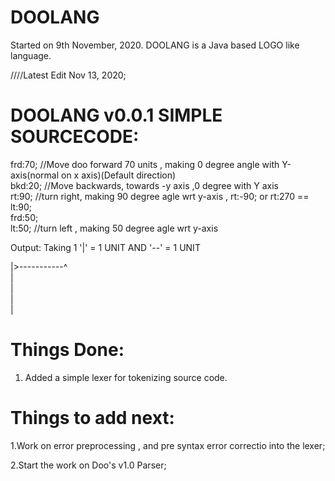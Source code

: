 # DOOLANG
 Started on 9th November, 2020.
 DOOLANG is a Java based LOGO like language.
 
////Latest Edit Nov 13, 2020;

# DOOLANG v0.0.1 SIMPLE SOURCECODE:
 
  frd:70;  //Move doo forward 70 units , making 0 degree angle with Y-axis(normal on x axis)(Default direction)<br>
  bkd:20;  //Move backwards, towards -y axis ,0 degree with Y axis<br>
  rt:90;   //turn right, making 90 degree agle wrt y-axis , rt:-90; or rt:270 == lt:90;<br>
  frd:50;<br>
  lt:50;   //turn left , making 50 degree agle wrt  y-axis<br>



  Output: Taking 1 '|' = 1 UNIT AND '--' = 1 UNIT<br>
               
   |>-----------^<br>
   |<br>
   |<br>
   |<br>
   |<br>
   
 
# Things Done:
 1. Added a simple lexer for tokenizing source code.


# Things to add next:

 1.Work on error preprocessing , and pre syntax error correctio into the lexer;
 
 2.Start the work on Doo's v1.0 Parser;



